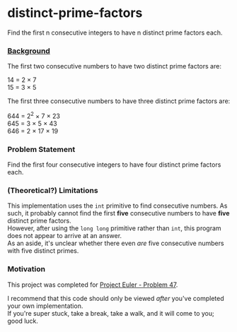 # distinct-prime-factors 
Find the first n consecutive integers to have n distinct prime factors each.

### [Background](https://projecteuler.net/problem=47)
The first two consecutive numbers to have two distinct prime factors are:

14 = 2 × 7  
15 = 3 × 5

The first three consecutive numbers to have three distinct prime factors are:

644 = 2<sup>2</sup> × 7 × 23  
645 = 3 × 5 × 43  
646 = 2 × 17 × 19

### Problem Statement
Find the first four consecutive integers to have four distinct prime factors each.

### (Theoretical?) Limitations
This implementation uses the `int` primitive to find consecutive numbers.  As such, it probably cannot find the first **five** consecutive numbers to have **five** distinct prime factors.  
However, after using the `long long` primitive rather than `int`, this program does not appear to arrive at an answer.  
As an aside, it's unclear whether there even *are* five consecutive numbers with five distinct primes.

### Motivation
This project was completed for [Project Euler - Problem 47](https://projecteuler.net/problem=47).

I recommend that this code should only be viewed _after_ you've completed your own implementation.  
If you're super stuck, take a break, take a walk, and it will come to you; good luck.
